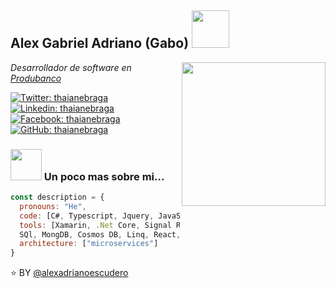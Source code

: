 <h2>Alex Gabriel Adriano (Gabo) <img src="https://media.giphy.com/media/FiBzv5FRE85PO/giphy.gif" width="60"></h2> 
<img align='right' src="https://media.giphy.com/media/MGdfeiKtEiEPS/giphy.gif" width="230">
<p><em>Desarrollador de software en <a href="https://www.produbanco.com.ec/">Produbanco</a>
  
</em></p>
[![Twitter: thaianebraga](https://img.shields.io/badge/@alexadrianoescudero-blue?style=flat-square&logo=Twitter&logoColor=white&link=https://twitter.com/EscuderoAdriano)](https://www.twitter.com/EscuderoAdriano)  [![Linkedin: thaianebraga](https://img.shields.io/badge/-Alex_Adriano-blue?style=flat-square&logo=Linkedin&logoColor=white&link=https://www.linkedin.com/in/alex-adriano-a34b3b163)](https://www.linkedin.com/in/alex-adriano-a34b3b163)  [![Facebook: thaianebraga](https://img.shields.io/badge/-Alex_Adriano-blue?style=flat-square&logo=Facebook&logoColor=white&link=https://www.facebook.com/AdyGap)](https://www.facebook.com/AdyGap)  [![GitHub: thaianebraga](https://img.shields.io/badge/-Alex_Adriano-black?style=flat-square&logo=GitHub&logoColor=white&link=https://www.github.com/alexadrianoescudero)](https://www.github.com/alexadrianoescudero)


### <img src="https://media.giphy.com/media/RYwMtNoSyP4Yw/giphy.gif" width="50"> Un poco mas sobre mi...   

```javascript
const description = {
  pronouns: "He",
  code: [C#, Typescript, Jquery, JavaScript, Python, C++, Java],
  tools: [Xamarin, .Net Core, Signal R, Xaml, Blazor, Servicios Axure, Azure,
  SQl, MongDB, Cosmos DB, Linq, React, Node, Docker],
  architecture: ["microservices"]
}
```


⭐️ BY [@alexadrianoescudero](https://github.com/alexadrianoescudero)


<!--
**alexadrianoescudero/alexadrianoescudero** is a ✨ _special_ ✨ repository because its `README.md` (this file) appears on your GitHub profile.

Here are some ideas to get you started:

- 🔭 I’m currently working on ...
- 🌱 I’m currently learning ...
- 👯 I’m looking to collaborate on ...
- 🤔 I’m looking for help with ...
- 💬 Ask me about ...
- 📫 How to reach me: ...
- 😄 Pronouns: ...
- ⚡ Fun fact: ...
-->
